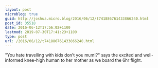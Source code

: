 ```yaml
---
layout: post
microblog: true
guid: http://joshua.micro.blog/2016/06/12/t741886761433866240.html
post_id: 35518
date: 2016-06-12T17:56:02+1100
lastmod: 2019-07-30T17:41:23+1100
type: post
url: /2016/06/12/t741886761433866240.html
---
```

"You hate travelling with kids don't you mum!?" says the excited and well-informed knee-high human to her mother as we board the 6hr flight.
